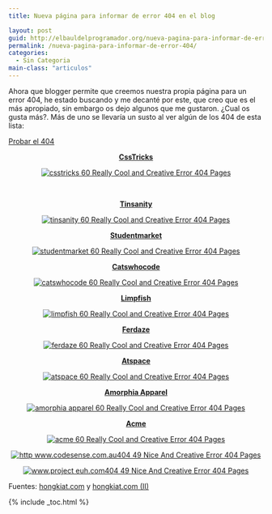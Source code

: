 ```yaml
---
title: Nueva página para informar de error 404 en el blog

layout: post
guid: http://elbauldelprogramador.org/nueva-pagina-para-informar-de-error-404-en-el-blog/
permalink: /nueva-pagina-para-informar-de-error-404/
categories:
  - Sin Categoria
main-class: "articulos"
---
```

Ahora que blogger permite que creemos nuestra propia página para un error 404, he estado buscando y me decanté por este, que creo que es el más apropiado, sin embargo os dejo algunos que me gustaron. ¿Cual os gusta más?. Más de uno se llevaría un susto al ver algún de los 404 de esta lista:

[Probar el 404][1]

<div style="text-align:center;">
  <p>
    <strong><a href="http://css-tricks.com/thispagedoesntexist">CssTricks</a></strong>
  </p>

  <p>
    <a href="http://css-tricks.com/thispagedoesntexist"><img src="http://media02.hongkiat.com/error_404_01/csstricks.jpg" title="60 Really Cool and Creative Error 404 Pages" alt="csstricks 60 Really Cool and Creative Error 404 Pages" /></a>
  </p>

  <p>
    <br /><!--ad-->
  </p>

  <p>
    <strong><a href="http://www.tinsanity.net/404.shtml">Tinsanity</a></strong>
  </p>

  <p>
    <a href="http://www.tinsanity.net/404.shtml"><img src="http://media02.hongkiat.com/error_404_01/tinsanity.jpg" title="60 Really Cool and Creative Error 404 Pages" alt="tinsanity 60 Really Cool and Creative Error 404 Pages" /></a>
  </p>

  <p>
    <strong><a href="http://www.studentmarket.ro/405.html">Studentmarket</a></strong>
  </p>

  <p>
    <a href="http://www.studentmarket.ro/405.html"><img src="http://media02.hongkiat.com/error_404_01/studentmarket.jpg"  title="60 Really Cool and Creative Error 404 Pages" alt="studentmarket 60 Really Cool and Creative Error 404 Pages" /></a>
  </p>

  <p>
    <strong><a href="http://www.catswhocode.com/blog/404">Catswhocode</a></strong>
  </p>

  <p>
    <a href="http://www.catswhocode.com/blog/404"><img src="http://media02.hongkiat.com/error_404_01/catswhocode.jpg"  title="60 Really Cool and Creative Error 404 Pages" alt="catswhocode 60 Really Cool and Creative Error 404 Pages" /></a>
  </p>

  <p>
    <strong><a href="#">Limpfish</a></strong>
  </p>

  <p>
    <a href="http://www.limpfish.com/notfound.html"><img src="http://media02.hongkiat.com/error_404_01/limpfish.jpg"  title="60 Really Cool and Creative Error 404 Pages" alt="limpfish 60 Really Cool and Creative Error 404 Pages" /></a>
  </p>

  <p>
    <strong><a href="http://www.ferdaze.com/errors/401/">Ferdaze</a></strong>
  </p>

  <p>
    <a href="http://www.ferdaze.com/errors/401/"><img src="http://media02.hongkiat.com/error_404_01/ferdaze.jpg"  title="60 Really Cool and Creative Error 404 Pages" alt="ferdaze 60 Really Cool and Creative Error 404 Pages" /></a>
  </p>

  <p>
    <strong><a href="http://scar.atspace.org/404.html">Atspace</a></strong>
  </p>

  <p>
    <a href="http://scar.atspace.org/404.html"><img src="http://media02.hongkiat.com/error_404_01/atspace.jpg"  title="60 Really Cool and Creative Error 404 Pages" alt="atspace 60 Really Cool and Creative Error 404 Pages" /></a>
  </p>

  <p>
    <strong><a href="http://amorphia-apparel.com/404.html">Amorphia Apparel</a></strong>
  </p>

  <p>
    <a href="http://amorphia-apparel.com/404.html"><img src="http://media02.hongkiat.com/error_404_01/amorphia-apparel.jpg"  title="60 Really Cool and Creative Error 404 Pages" alt="amorphia apparel 60 Really Cool and Creative Error 404 Pages" /></a>
  </p>

  <p>
    <strong><a href="http://www.acme.com/missing.html">Acme</a></strong>
  </p>

  <p>
    <a href="http://www.acme.com/missing.html"><img src="http://media02.hongkiat.com/error_404_01/acme.jpg"  title="60 Really Cool and Creative Error 404 Pages" alt="acme 60 Really Cool and Creative Error 404 Pages" /></a>
  </p>

  <p>
    <a href="http://codesense.com.au/404"><img src="http://hongki.at/assets/img/error_404_01/http-www.codesense.com.au404.jpg"  title="49 Nice And Creative Error 404 Pages" alt="http www.codesense.com.au404 49 Nice And Creative Error 404 Pages" /></a>
  </p>

  <p>
    <a href="http://www.project-euh.com/404/"><img src="http://hongki.at/assets/img/error_404_01/www.project-euh.com404.jpg"  title="49 Nice And Creative Error 404 Pages" alt="www.project euh.com404 49 Nice And Creative Error 404 Pages" /></a>
  </p>
</div>

Fuentes: [hongkiat.com][2] y [hongkiat.com (II)][3]



 [1]: /404
 [2]: http://www.hongkiat.com/blog/60-really-cool-and-creative-error-404-pages/
 [3]: http://www.hongkiat.com/blog/49-nice-and-creative-error-404-pages/

{% include _toc.html %}
